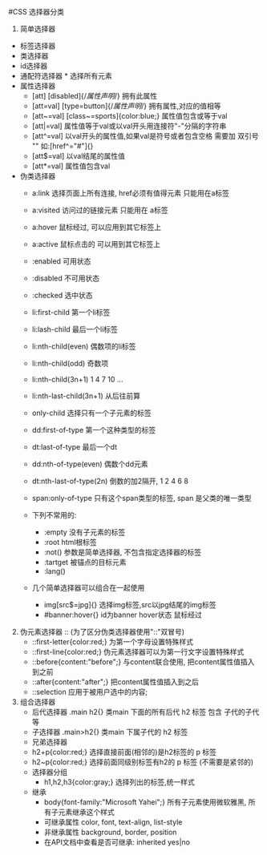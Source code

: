 #CSS  选择器分类
1. 简单选择器
  * 标签选择器
  * 类选择器
  * id选择器
  * 通配符选择器   * 选择所有元素
  * 属性选择器  
    * [att]   [disabled]{/*属性声明*/}  拥有此属性
    * [att=val] [type=button]{/*属性声明*/} 拥有属性,对应的值相等
    * [att~=val] [class~=sports]{color:blue;} 属性值包含或等于val
    * [att|=val] 属性值等于val或以val开头用连接符"-"分隔的字符串
    * [att^=val] 以val开头的属性值,如果val是符号或者包含空格 需要加 双引号 "" 如:[href^="#"]{}
    * [att$=val] 以val结尾的属性值
    * [att*=val] 属性值包含val
  * 伪类选择器
      * a:link 选择页面上所有连接, href必须有值得元素 只能用在a标签
      * a:visited 访问过的链接元素 只能用在 a标签
      * a:hover 鼠标经过, 可以应用到其它标签上
      * a:active 鼠标点击的 可以用到其它标签上

      * :enabled  可用状态
      * :disabled  不可用状态
      * :checked  选中状态

      * li:first-child 第一个li标签
      * li:lash-child 最后一个li标签
      * li:nth-child(even) 偶数项的li标签
      * li:nth-child(odd) 奇数项
      * li:nth-child(3n+1) 1 4 7 10 ... 
      * li:nth-last-child(3n+1) 从后往前算 
      * only-child 选择只有一个子元素的标签
      * dd:first-of-type 第一个这种类型的标签
      * dt:last-of-type 最后一个dt
      * dd:nth-of-type(even) 偶数个dd元素
      * dt:nth-last-of-type(2n) 倒数的加2隔开, 1 2 4 6 8
      * span:only-of-type  只有这个span类型的标签, span 是父类的唯一类型
      * 下列不常用的:
        * :empty 没有子元素的标签
        * :root html根标签
        * :not()  参数是简单选择器, 不包含指定选择器的标签
        * :tartget 被锚点的目标元素
        * :lang()
      * 几个简单选择器可以组合在一起使用
        *  img[src$=jpg]{} 选择img标签,src以jpg结尾的img标签
        * \#banner:hover{} id为banner hover状态 鼠标经过
2. 伪元素选择器 :: (为了区分伪类选择器使用"::"双冒号)
    * ::first-letter{color:red;}   为第一个字母设置特殊样式
    * ::first-line{color:red;}  伪元素选择器可以为第一行文字设置特殊样式
    * ::before{content:"before";} 与content联合使用, 把content属性值插入到之前
    * ::after{content:"after";}  把content属性值插入到之后
    * ::selection 应用于被用户选中的内容;
3. 组合选择器
    * 后代选择器  .main h2{} 类main 下面的所有后代 h2 标签 包含 子代的子代等
    * 子选择器 .main>h2{} 类main 下属子代的 h2 标签
    * 兄弟选择器 
    * h2+p{color:red;} 选择直接前面(相邻的)是h2标签的  p  标签
    * h2~p{color:red;} 选择前面同级别标签有h2的 p 标签 (不需要是紧邻的)
    * 选择器分组
      * h1,h2,h3{color:gray;} 选择列出的标签,统一样式
    * 继承
      * body{font-family:"Microsoft Yahei";} 所有子元素使用微软雅黑, 所有子元素继承这个样式
      * 可继承属性 color, font, text-align, list-style
      * 非继承属性 background, border, position
      * 在API文档中查看是否可继承: inherited  yes|no

